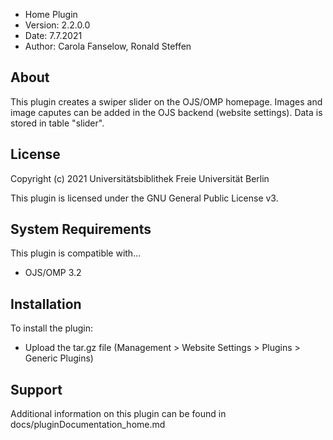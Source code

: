 - Home Plugin
- Version: 2.2.0.0
- Date: 7.7.2021
- Author: Carola Fanselow, Ronald Steffen

About
-----
This plugin creates a swiper slider on the OJS/OMP homepage. Images and image caputes can be added in the OJS backend (website settings). Data is stored in table "slider". 

License
-------
Copyright (c) 2021 Universitätsbiblithek Freie Universität Berlin

This plugin is licensed under the GNU General Public License v3. 

System Requirements
-------------------
This plugin is compatible with...
 - OJS/OMP 3.2

Installation
------------
To install the plugin:
 - Upload the tar.gz file (Management > Website Settings > Plugins > Generic Plugins)

Support
---------------
Additional information on this plugin can be found in docs/pluginDocumentation_home.md



